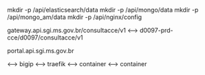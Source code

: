 mkdir -p /api/elasticsearch/data
mkdir -p /api/mongo/data
mkdir -p /api/mongo_am/data
mkdir -p /api/nginx/config


gateway.api.sgi.ms.gov.br/consultacce/v1
<--> d0097-prd-cce/d0097/consultacce/v1




portal.api.sgi.ms.gov.br


<--> bigip
<--> traefik
<--> container
<--> container